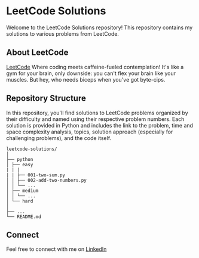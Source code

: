 # LeetCode Solutions

Welcome to the LeetCode Solutions repository! This repository contains my solutions to various problems from LeetCode.

## About LeetCode

[LeetCode](https://leetcode.com/) Where coding meets caffeine-fueled contemplation! It's like a gym for your brain, only downside: you can't flex your brain like your muscles. But hey, who needs biceps when you've got byte-cips.

## Repository Structure

In this repository, you'll find solutions to LeetCode problems organized by their difficulty and named using their respective problem numbers. Each solution is provided in Python and includes the link to the problem, time and space complexity analysis, topics, solution approach (especially for challenging problems), and the code itself.

```
leetcode-solutions/
│
├── python
│ ├── easy
| | |
| | ├── 001-two-sum.py
│ │ ├── 002-add-two-numbers.py
│ │ └── ...
│ ├── medium
│ │ └── ...
│ └── hard
│
├── ...
└── README.md
```

## Connect

Feel free to connect with me on [LinkedIn](https://www.linkedin.com/in/yashwanthn/)
